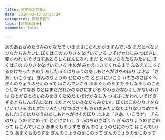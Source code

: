 ```yaml
---
title: 骑在银龙的背上
date: 2018-03-13 03:25:24
categories: 网易云音乐
tags: [网易云音乐]
comments: false

---
```




あのあおざめたうみのかなたで
いままさにだれかがきずんでいる
まだとべないひなたちみたいに
ぼくはこの ひりきをなげいている
いそげかなしみ つばさに変かわれ
いそげきずあとらしんばんになれ
まだ とべないひなたちみたいに
ぼくはこの ひりきをなげいている
ゆめが みかえにきてくれるまで
ふるえてまってるだけだったきのう
あしたぼくはりゅうのあしもとへがけをのぼり
よぶよ「さあ、いこうぜ」
ぎんのりょうの せにのって
とどけにいこう いのちのさばくへ
ぎんのりょうのせにのって
はこんでいこう あまぐものうずを
うしなうものさえうしなってなお
ひとはまだだれかのゆびにすがる
やわらかなひふしかないわけは
ひとがひとのいたみをきくためだ
いそげかなしみ つばさにかわれ
いそげきずあとらしんばんになれ
まだとべないひなたちみたいに
ぼくはこのひりきをなげいている
わたボコリみたいなつばさでも
きのめみたいなたよりないつめでも
あしたぼくはりゅうのあしもとへがけをのぼり
よぶよ「さあ、いこうぜ」
ぎんのりょうのせにのって
とどけにいこう いのちのさばくへ
ぎんのりょうのせにのって
はこんでいこう あまぐものうずを
ぎんのりょうのせにのって
はこんでい）こう あまぐものうずを
ぎんのりょうのせにのって
ぎんのりょうのせにのって
